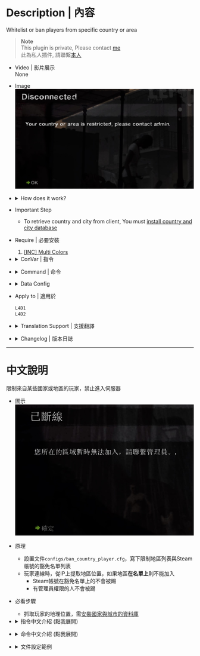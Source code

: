# Description | 內容
Whitelist or ban players from specific country or area

> __Note__ <br/>
This plugin is private, Please contact [me](https://github.com/fbef0102/Game-Private_Plugin#私人插件列表-private-plugins-list)<br/>
此為私人插件, 請聯繫[本人](https://github.com/fbef0102/Game-Private_Plugin#私人插件列表-private-plugins-list)

* Video | 影片展示
<br>None

* Image
	<br/>![ban_country_player_1](image/ban_country_player_1.jpg)

* <details><summary>How does it work?</summary>

	* Set up configs/ban_country_player.cfg.
	* When player connects to server, detect the player's area via ip, kick the player if **is in Restricted Area List**
		* immune to be kicked if steam ID is in whitelist
		* admins are immune to be kicked
</details>

* Important Step
	* To retrieve country and city from client, You must [install country and city database](/Tutorial_%E6%95%99%E5%AD%B8%E5%8D%80/English/Server/Install_Other_File#country-and-city-database)

* Require | 必要安裝
	1. [[INC] Multi Colors](https://github.com/fbef0102/L4D1_2-Plugins/releases/tag/Multi-Colors)

* <details><summary>ConVar | 指令</summary>

	* cfg/sourcemod/ban_country_player.cfg
		```php
		// 0=Plugin off, 1=Plugin on.
		ban_country_player_enable "1"
		
		// If 1, Announce to entire server if the connecting player got kicked
		ban_country_player_announce "1"

		// Players with these flags will not be kikced. (Empty = Everyone, -1: Nobody)
		ban_country_player_immune_flag "z"

		// 1 = Area/Country List is blacklist
		// 0 = Area/Country List is whitelist
		ban_country_player_block_white "1"
		```
</details>

* <details><summary>Command | 命令</summary>

	* **Reload the 'ban country player' list (Adm Require: ADMFLAG_ROOT)**
		```php
		sm_reloadlist_bca
		```

	* **View current 'ban country player' list (Adm Require: ADMFLAG_ROOT)**
		```php
		sm_displaylist_bca
		```
</details>

* <details><summary>Data Config</summary>
	
	* configs/ban_country_player.cfg
		```php
		//Restricted Area List - Do not delete this line
		Taiwan

		//Steam64 ID Whitelist - Do not delete this line
		XXXXXXXXXXXX
		```

	* [All country names](http://www.geonames.org/countries/)
	* [Steam ID finder](https://steamid.xyz/)
</details>

* Apply to | 適用於
	```
	L4D1
	L4D2
	```

* <details><summary>Translation Support | 支援翻譯</summary>

	```
	English
	繁體中文
	简体中文
	```
</details>

* <details><summary>Changelog | 版本日誌</summary>

	* v1.3 (2024-3-27)
		* Update Cvars

	* v1.2 (2023-10-28)
		* Fix memory leak

	* v1.1 (2023-8-15)
		* Improve Data Config

	* v1.0 (2023-6-14)
		* Initial Release
</details>

- - - -
# 中文說明
限制來自某些國家或地區的玩家，禁止進入伺服器

* 圖示
	<br/>![ban_country_player_1](image/zho/ban_country_player_1.jpg)

* 原理
	* 設置文件```configs/ban_country_player.cfg```，寫下限制地區列表與Steam帳號的豁免名單列表
	* 玩家連線時，從IP上提取地區位置，如果地區**在名單上**則不能加入
		* Steam帳號在豁免名單上的不會被踢
		* 有管理員權限的人不會被踢

* 必看步驟
	* 抓取玩家的地理位置，需[安裝國家與城市的資料庫](/Tutorial_%E6%95%99%E5%AD%B8%E5%8D%80/Chinese_%E7%B9%81%E9%AB%94%E4%B8%AD%E6%96%87/Server/%E5%AE%89%E8%A3%9D%E5%85%B6%E4%BB%96%E6%AA%94%E6%A1%88%E6%95%99%E5%AD%B8#%E5%AE%89%E8%A3%9D%E5%9C%8B%E5%AE%B6%E8%88%87%E5%9F%8E%E5%B8%82%E7%9A%84%E8%B3%87%E6%96%99%E5%BA%AB)

* <details><summary>指令中文介紹 (點我展開)</summary>

	* cfg/sourcemod/ban_country_player.cfg
		```php
		// 0=關閉插件, 1=啟動插件
		ban_country_player_enable "1"

		// 為1時，顯示被踢的玩家給全伺服器
		ban_country_player_announce "1"

		// 擁有這些權限的玩家，不會被踢
		ban_country_player_immune_flag "z"

		// 1 = 玩家的地區在"地區名單列表"上則不能加入，不在名單上則能加入
		// 0 = 玩家的地區在"地區名單列表"上則能加入，不在名單上則不能加入
		ban_country_player_block_white "1"
		```
</details>

* <details><summary>命令中文介紹 (點我展開)</summary>

	* **重新加載 'ban country player' 文件 (權限: ADMFLAG_ROOT)**
		```php
		sm_reloadlist_bca
		```

	* **查看 'ban country player' 名單列表 (權限: ADMFLAG_ROOT)**
		```php
		sm_displaylist_bca
		```
</details>

* <details><summary>文件設定範例</summary>
	
	* 文件位於 configs/ban_country_player.cfg
		```php
		//Restricted Area List - Do not delete this line <== 地區名單列表 - 請勿刪除此行
		Taiwan

		//Steam64 ID Whitelist - Do not delete this line <==  Steam ID 豁免名單列表，格式為SteamId 64 - 請勿刪除此行
		XXXXXXXXXXXX
		```

	* [所有地區的名稱](http://www.geonames.org/countries/)
	* [Steam ID 查找](https://steamid.xyz/)
</details>

